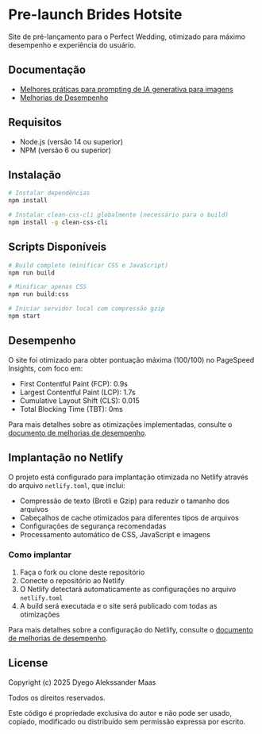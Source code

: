 # Pre-launch Brides Hotsite

Site de pré-lançamento para o Perfect Wedding, otimizado para máximo desempenho e experiência do usuário.

## Documentação

- [Melhores práticas para prompting de IA generativa para imagens](docs/generative-image-best-practices.md)
- [Melhorias de Desempenho](brides/MELHORIAS-DESEMPENHO.md)

## Requisitos

- Node.js (versão 14 ou superior)
- NPM (versão 6 ou superior)

## Instalação

```bash
# Instalar dependências
npm install

# Instalar clean-css-cli globalmente (necessário para o build)
npm install -g clean-css-cli
```

## Scripts Disponíveis

```bash
# Build completo (minificar CSS e JavaScript)
npm run build

# Minificar apenas CSS
npm run build:css

# Iniciar servidor local com compressão gzip
npm start
```

## Desempenho

O site foi otimizado para obter pontuação máxima (100/100) no PageSpeed Insights, com foco em:

- First Contentful Paint (FCP): 0.9s
- Largest Contentful Paint (LCP): 1.7s
- Cumulative Layout Shift (CLS): 0.015
- Total Blocking Time (TBT): 0ms

Para mais detalhes sobre as otimizações implementadas, consulte o [documento de melhorias de desempenho](brides/MELHORIAS-DESEMPENHO.md).

## Implantação no Netlify

O projeto está configurado para implantação otimizada no Netlify através do arquivo `netlify.toml`, que inclui:

- Compressão de texto (Brotli e Gzip) para reduzir o tamanho dos arquivos
- Cabeçalhos de cache otimizados para diferentes tipos de arquivos
- Configurações de segurança recomendadas
- Processamento automático de CSS, JavaScript e imagens

### Como implantar

1. Faça o fork ou clone deste repositório
2. Conecte o repositório ao Netlify
3. O Netlify detectará automaticamente as configurações no arquivo `netlify.toml`
4. A build será executada e o site será publicado com todas as otimizações

Para mais detalhes sobre a configuração do Netlify, consulte o [documento de melhorias de desempenho](brides/MELHORIAS-DESEMPENHO.md#configuração-do-netlify).

## License

Copyright (c) 2025 Dyego Alekssander Maas

Todos os direitos reservados.

Este código é propriedade exclusiva do autor e não pode ser usado,
copiado, modificado ou distribuído sem permissão expressa por escrito.
